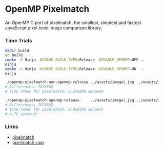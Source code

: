 # OpenMP Pixelmatch
An OpenMP C port of pixelmatch, the smallest, simplest and fastest JavaScript pixel-level image comparison library.

### Time Trials

```bash
mkdir build
cd build
cmake -G Ninja -DCMAKE_BUILD_TYPE=Release -DENABLE_OPENMP=OFF .. 
ninja
cmake -G Ninja -DCMAKE_BUILD_TYPE=Release -DENABLE_OPENMP=ON  ..
ninja

./openmp-pixelmatch-non-openmp-release ../assets/image1.jpg ../assets/image2.jpg
# Differences: 7573862
# Time taken for pixelmatch: 0.276000 seconds

./openmp-pixelmatch-openmp-release     ../assets/image1.jpg ../assets/image2.jpg
# Differences: 7573862
# Time taken for pixelmatch: 0.058000 seconds
# 4.76 speedup!
```


### Links
- [pixelmatch](https://github.com/mapbox/pixelmatch)
- [pixelmatch-cpp](https://github.com/mapbox/pixelmatch-cpp)